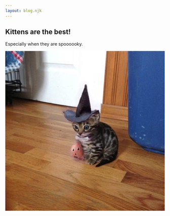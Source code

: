 ```yaml
---
layout: blog.njk
---
```


## Kittens are the best!

Especially when they are spoooooky.

![spooky kitty](/images/kitty-2.jpg)